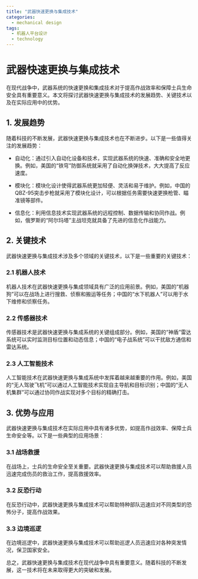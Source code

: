 ```yaml
---  
title: "武器快速更换与集成技术"  
categories:  
  - mechanical design  
tags: 
  - 机器人平台设计 
  - technology  
---  
```


# 武器快速更换与集成技术

在现代战争中，武器系统的快速更换和集成技术对于提高作战效率和保障士兵生命安全具有重要意义。本文将探讨武器快速更换与集成技术的发展趋势、关键技术以及在实际应用中的优势。

## 1. 发展趋势

随着科技的不断发展，武器快速更换与集成技术也在不断进步。以下是一些值得关注的发展趋势：

- 自动化：通过引入自动化设备和技术，实现武器系统的快速、准确和安全地更换。例如，美国的“铁穹”防御系统就采用了自动化换弹技术，大大提高了反应速度。

- 模块化：模块化设计使得武器系统更加轻便、灵活和易于维护。例如，中国的QBZ-95突击步枪就采用了模块化设计，可以根据任务需要快速更换枪管、瞄准镜等部件。

- 信息化：利用信息技术实现武器系统的远程控制、数据传输和协同作战。例如，俄罗斯的“阿尔玛塔”主战坦克就具备了先进的信息化作战能力。

## 2. 关键技术

武器快速更换与集成技术涉及多个领域的关键技术，以下是一些重要的关键技术：

### 2.1 机器人技术

机器人技术在武器快速更换与集成领域具有广泛的应用前景。例如，美国的“机器狗”可以在战场上进行搜救、侦察和搬运等任务；中国的“水下机器人”可以用于水下维修和侦察任务。

### 2.2 传感器技术

传感器技术是武器快速更换与集成系统的关键组成部分。例如，美国的“神盾”雷达系统可以实时监测目标位置和动态信息；中国的“电子战系统”可以干扰敌方通信和雷达系统。

### 2.3 人工智能技术

人工智能技术在武器快速更换与集成系统中发挥着越来越重要的作用。例如，美国的“无人驾驶飞机”可以通过人工智能技术实现自主导航和目标识别；中国的“无人机集群”可以通过协同作战实现对多个目标的精确打击。

## 3. 优势与应用

武器快速更换与集成技术在实际应用中具有诸多优势，如提高作战效率、保障士兵生命安全等。以下是一些典型的应用场景：

### 3.1 战场救援

在战场上，士兵的生命安全至关重要。武器快速更换与集成技术可以帮助救援人员迅速完成伤员的救治工作，提高救援效率。

### 3.2 反恐行动

在反恐行动中，武器快速更换与集成技术可以帮助特种部队迅速应对不同类型的恐怖分子，提高作战效果。

### 3.3 边境巡逻

在边境巡逻中，武器快速更换与集成技术可以帮助巡逻人员迅速应对各种突发情况，保卫国家安全。

总之，武器快速更换与集成技术在现代战争中具有重要意义。随着科技的不断发展，这一技术将在未来取得更大的突破和发展。 
